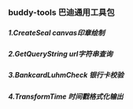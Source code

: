### buddy-tools 巴迪通用工具包
##### 1.CreateSeal canvas印章绘制
##### 2.GetQueryString url字符串查询
##### 3.BankcardLuhmCheck 银行卡校验
##### 4.TransformTime 时间戳格式化输出
